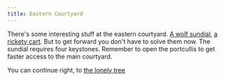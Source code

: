 ```yaml
---
title: Eastern Courtyard
---
```


There's some interesting stuff at the eastern courtyard. [A wolf sundial](400-sundial.md), [a rickety cart](037-rickety-cart-east.md). But to get forward you don't have to solve them now. The sundial requires four keystones.
Remember to open the portcullis to get faster access to the main courtyard.

You can continue right, to [the lonely tree](040-lonely-tree.md)
